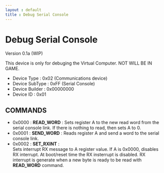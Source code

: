 ```yaml
---
layout : default
title : Debug Serial Console
---
```

Debug Serial Console
=====================================
Version 0.1a (WIP)

This device is only for debuging the Virtual Computer. NOT WILL BE IN GAME.

 - Device Type     : 0x02 (Communications device)
 - Device SubType  : 0xFF (Serial Console)
 - Device Builder  : 0x00000000
 - Device ID       : 0x01

COMMANDS
--------

 - 0x0000 : **READ_WORD** :
   Sets register A to the new read word from the serial console link. If there 
   is nothing to read, then sets A to 0.
 - 0x0001 : **SEND_WORD** :
   Reads register A and send a word to the serial console link.
 - 0x0002 : **SET_RXINT** :  
   Sets interrupt RX message to A register value. If A is 0x0000, disables RX 
   interrupt. At boot/reset time the RX insterrupt is disabled. RX interrupt is
   generate when a new byte is ready to be read with **READ_WORD** command.


